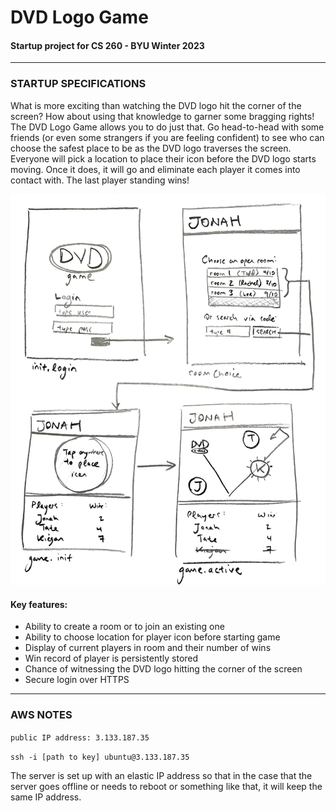 # DVD Logo Game

#### Startup project for CS 260 - BYU Winter 2023

---

### STARTUP SPECIFICATIONS

What is more exciting than watching the DVD logo hit the corner of the screen? How about using that knowledge to garner some bragging rights! The DVD Logo Game allows you to do just that. Go head-to-head with some friends (or even some strangers if you are feeling confident) to see who can choose the safest place to be as the DVD logo traverses the screen. Everyone will pick a location to place their icon before the DVD logo starts moving. Once it does, it will go and eliminate each player it comes into contact with. The last player standing wins!

![Rough sketch of different screens of application](/images/specification/rough%20sketch.jpg)

#### Key features:
 - Ability to create a room or to join an existing one
 - Ability to choose location for player icon before starting game
 - Display of current players in room and their number of wins
 - Win record of player is persistently stored
 - Chance of witnessing the DVD logo hitting the corner of the screen
 - Secure login over HTTPS

---

### AWS NOTES

`public IP address: 3.133.187.35`

`ssh -i [path to key] ubuntu@3.133.187.35`

The server is set up with an elastic IP address so that in the case that the server goes offline or needs to reboot or something like that, it will keep the same IP address.
